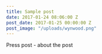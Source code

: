 ```yaml
---
title: Sample post
date: 2017-01-24 08:06:00 Z
post_date: 2017-01-25 00:00:00 Z
post_image: "/uploads/wynwood.png"
---
```


Press post - about the post